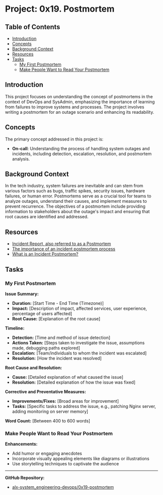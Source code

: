 # Project: 0x19. Postmortem

## Table of Contents
- [Introduction](#introduction)
- [Concepts](#concepts)
- [Background Context](#background-context)
- [Resources](#resources)
- [Tasks](#tasks)
  - [My First Postmortem](#my-first-postmortem)
  - [Make People Want to Read Your Postmortem](#make-people-want-to-read-your-postmortem)

## Introduction
This project focuses on understanding the concept of postmortems in the context of DevOps and SysAdmin, emphasizing the importance of learning from failures to improve systems and processes. The project involves writing a postmortem for an outage scenario and enhancing its readability.

## Concepts
The primary concept addressed in this project is:

- **On-call**: Understanding the process of handling system outages and incidents, including detection, escalation, resolution, and postmortem analysis.

## Background Context
In the tech industry, system failures are inevitable and can stem from various factors such as bugs, traffic spikes, security issues, hardware failures, or human error. Postmortems serve as a crucial tool for teams to analyze outages, understand their causes, and implement measures to prevent recurrence. The objectives of a postmortem include providing information to stakeholders about the outage's impact and ensuring that root causes are identified and addressed.

## Resources
- [Incident Report, also referred to as a Postmortem](https://sysadmincasts.com/episodes/20-how-to-write-an-incident-report-postmortem)
- [The importance of an incident postmortem process](https://www.atlassian.com/incident-management/postmortem)
- [What is an Incident Postmortem?](https://www.pagerduty.com/resources/learn/incident-postmortem/)

## Tasks

### My First Postmortem
**Issue Summary:**
- **Duration:** [Start Time - End Time (Timezone)]
- **Impact:** [Description of impact, affected services, user experience, percentage of users affected]
- **Root Cause:** [Explanation of the root cause]

**Timeline:**
- **Detection:** [Time and method of issue detection]
- **Actions Taken:** [Steps taken to investigate the issue, assumptions made, debugging paths explored]
- **Escalation:** [Team/individuals to whom the incident was escalated]
- **Resolution:** [How the incident was resolved]

**Root Cause and Resolution:**
- **Cause:** [Detailed explanation of what caused the issue]
- **Resolution:** [Detailed explanation of how the issue was fixed]

**Corrective and Preventative Measures:**
- **Improvements/Fixes:** [Broad areas for improvement]
- **Tasks:** [Specific tasks to address the issue, e.g., patching Nginx server, adding monitoring on server memory]

**Word Count:** [Between 400 to 600 words]

### Make People Want to Read Your Postmortem
**Enhancements:**
- Add humor or engaging anecdotes
- Incorporate visually appealing elements like diagrams or illustrations
- Use storytelling techniques to captivate the audience

---
**GitHub Repository:**
- [alx-system_engineering-devops/0x19-postmortem](https://github.com/alx-system_engineering-devops/0x19-postmortem)

